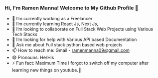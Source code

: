 ### Hi, I'm Ramen Manna! Welcome to My Github Profile 👋

- 🔭 I’m currently working as a Freelancer
- 🌱 I’m currently learning React Js, Next Js,
- 👯 I’m looking to collaborate on Full Stack Web Projects using Various Tech Stacks
- 🤔 I’m looking for help with Various API based Documentation
- 💬 Ask me about Full stack python based web projects
- 📫 How to reach me: Gmail - ramenmanna09@gmail.com
- 😄 Pronouns: He/His
- ⚡ Fun fact: Maximum Time i forgot to switch off my computer after learning new things on youtube.🤣

